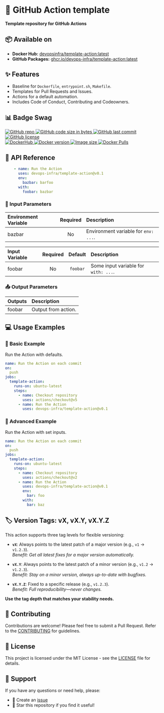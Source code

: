 # 🚀 GitHub Action template

**Template repository for GitHub Actions** 


## 📦 Available on
- **Docker Hub:** [devopsinfra/template-action:latest](https://hub.docker.com/repository/docker/devopsinfra/template-action)
- **GitHub Packages:** [ghcr.io/devops-infra/template-action:latest](https://github.com/devops-infra/template-action/pkgs/container/template-action)


## ✨ Features

* Baseline for `Dockerfile`, `entrypoint.sh`, `Makefile`.
* Templates for Pull Requests and Issues.
* Actions for a default automation.
* Includes Code of Conduct, Contributing and Codeowners.


## 📊 Badge Swag
[
![GitHub repo](https://img.shields.io/badge/GitHub-devops--infra%2Ftemplate--action-blueviolet.svg?style=plastic&logo=github)
![GitHub code size in bytes](https://img.shields.io/github/languages/code-size/devops-infra/template-action?color=blueviolet&label=Code%20size&style=plastic&logo=github)
![GitHub last commit](https://img.shields.io/github/last-commit/devops-infra/template-action?color=blueviolet&logo=github&style=plastic&label=Last%20commit)
![GitHub license](https://img.shields.io/github/license/devops-infra/template-action?color=blueviolet&logo=github&style=plastic&label=License)
](https://github.com/devops-infra/template-action "shields.io")
<br>
[
![DockerHub](https://img.shields.io/badge/DockerHub-devopsinfra%2Ftemplate--action-blue.svg?style=plastic&logo=docker)
![Docker version](https://img.shields.io/docker/v/devopsinfra/template-action?color=blue&label=Version&logo=docker&style=plastic)
![Image size](https://img.shields.io/docker/image-size/devopsinfra/template-action/latest?label=Image%20size&style=plastic&logo=docker)
![Docker Pulls](https://img.shields.io/docker/pulls/devopsinfra/template-action?color=blue&label=Pulls&logo=docker&style=plastic)
](https://hub.docker.com/r/devopsinfra/template-action "shields.io")


## 📖 API Reference

```yaml
    - name: Run the Action
      uses: devops-infra/template-action@v0.1
      env:
        bazbar: barfoo
      with:
        foobar: bazbar
```


### 🔧 Input Parameters

| Environment Variable | Required | Description                          |
|:---------------------|:--------:|:-------------------------------------|
| bazbar               |    No    | Environment variable for `env: ...`. |


| Input Variable | Required | Default  | Description                          |
|:---------------|:--------:|:--------:|:-------------------------------------|
| foobar         |    No    | `foobar` | Some input variable for `with: ...`. |


### 📤 Output Parameters

| Outputs | Description         |
|:--------|:--------------------|
| foobar  | Output from action. |


## 💻 Usage Examples

### 📝 Basic Example

Run the Action with defaults.

```yaml
name: Run the Action on each commit
on:
  push
jobs:
  template-action:
    runs-on: ubuntu-latest
    steps:
      - name: Checkout repository
        uses: actions/checkout@v5
      - name: Run the Action
        uses: devops-infra/template-action@v0.1
```


### 🔀 Advanced Example

Run the Action with set inputs.

```yaml
name: Run the Action on each commit
on:
  push
jobs:
  template-action:
    runs-on: ubuntu-latest
    steps:
      - name: Checkout repository
        uses: actions/checkout@v2
      - name: Run the Action
        uses: devops-infra/template-action@v0.1
        env:
          bar: foo
        with:
          bar: baz
```


## 🏷️ Version Tags: vX, vX.Y, vX.Y.Z

This action supports three tag levels for flexible versioning:

- **`vX`**: Always points to the latest patch of a major version (e.g., `v1` → `v1.2.3`).  
  _Benefit: Get all latest fixes for a major version automatically._

- **`vX.Y`**: Always points to the latest patch of a minor version (e.g., `v1.2` → `v1.2.3`).  
  _Benefit: Stay on a minor version, always up-to-date with bugfixes._

- **`vX.Y.Z`**: Fixed to a specific release (e.g., `v1.2.3`).  
  _Benefit: Full reproducibility—never changes._

**Use the tag depth that matches your stability needs.**


## 🤝 Contributing

Contributions are welcome! Please feel free to submit a Pull Request. Refer to the [CONTRIBUTING](https://github.com/devops-infra/.github/blob/master/CONTRIBUTING.md) for guidelines.


## 📄 License

This project is licensed under the MIT License - see the [LICENSE](LICENSE) file for details.


## 💬 Support

If you have any questions or need help, please:
- 📝 Create an [issue](https://github.com/devops-infra/template-action/issues)
- 🌟 Star this repository if you find it useful!
